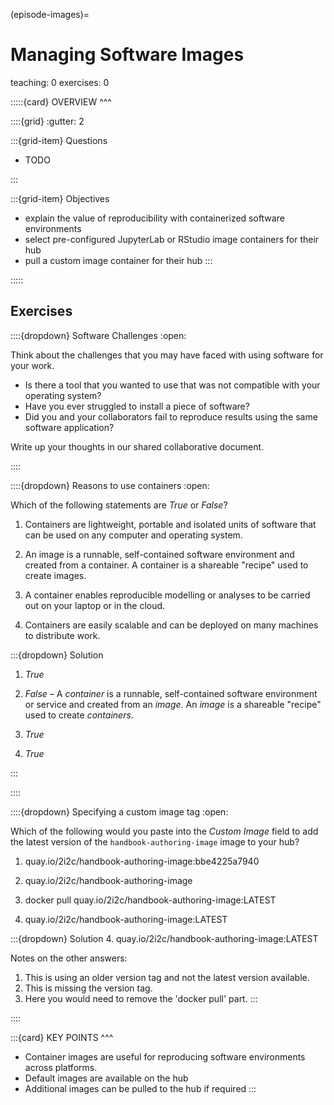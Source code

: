 (episode-images)=
# Managing Software Images

teaching: 0
exercises: 0

:::::{card} 
OVERVIEW
^^^

::::{grid}
:gutter: 2

:::{grid-item}
Questions

- TODO 

:::

:::{grid-item}
Objectives

- explain the value of reproducibility with containerized software environments
- select pre-configured JupyterLab or RStudio image containers for their hub
- pull a custom image container for their hub
:::

:::::

## Exercises

::::{dropdown} Software Challenges
:open:

Think about the challenges that you may have faced with using software for your work.

- Is there a tool that you wanted to use that was not compatible with your operating system?
- Have you ever struggled to install a piece of software?
- Did you and your collaborators fail to reproduce results using the same software application?

Write up your thoughts in our shared collaborative document.

::::

::::{dropdown} Reasons to use containers
:open:

Which of the following statements are *True* or *False*?

1. Containers are lightweight, portable and isolated units of software that can be used on any computer and operating system. 

1. An image is a runnable, self-contained software environment and created from a container. A container is a shareable "recipe" used to create images.

1. A container enables reproducible modelling or analyses to be carried out on your laptop or in the cloud.

1. Containers are easily scalable and can be deployed on many machines to distribute work.

:::{dropdown} Solution

1. *True*

1. *False* – A *container* is a runnable, self-contained software environment or service and created from an *image*. An *image* is a shareable "recipe" used to create *containers*.

1. *True*

1. *True*

:::

::::

::::{dropdown} Specifying a custom image tag
:open:

Which of the following would you paste into the _Custom Image_ field to add the latest version of the `handbook-authoring-image` image to your hub?

<!-- IMPORTANT: If you are editing this exercise, please do not change the "LATEST" placeholders below as they are automatically updated with the latest tag using the helper.sh script in the GitHub action .github/workflows/deploy_website.yml -->

1. quay.io/2i2c/handbook-authoring-image:bbe4225a7940
1. quay.io/2i2c/handbook-authoring-image

1. docker pull quay.io/2i2c/handbook-authoring-image:LATEST
1. quay.io/2i2c/handbook-authoring-image:LATEST

:::{dropdown} Solution
4. quay.io/2i2c/handbook-authoring-image:LATEST

Notes on the other answers:

1. This is using an older version tag and not the latest version available.
2. This is missing the version tag.
3. Here you would need to remove the 'docker pull' part.
:::

::::

:::{card} 
KEY POINTS
^^^
- Container images are useful for reproducing software environments across platforms.
- Default images are available on the hub
- Additional images can be pulled to the hub if required
:::
